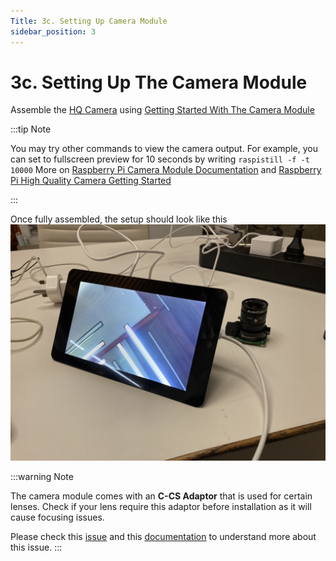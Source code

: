 ```yaml
---
Title: 3c. Setting Up Camera Module
sidebar_position: 3
---
```


# 3c. Setting Up The Camera Module

Assemble the [HQ Camera](https://sg.cytron.io/p-official-raspberry-pi-high-quality-camera-module?r=1&gclid=CjwKCAjw9MuCBhBUEiwAbDZ-7rqOhHxh26woCkWNwUcZoP5yE4zOWMxfaXFyMx4pFqHFTSwJEr4vBhoC24gQAvD_BwE) using [Getting Started With The Camera Module](https://projects.raspberrypi.org/en/projects/getting-started-with-picamera)

:::tip Note

You may try other commands to view the camera output. For example, you can set to fullscreen preview for 10 seconds by writing `raspistill -f -t 10000` More on [Raspberry Pi Camera Module Documentation](https://www.raspberrypi.org/documentation/raspbian/applications/camera.md) and [Raspberry Pi High Quality Camera Getting Started](https://static.raspberrypi.org/files/product-guides/Raspberry_Pi_High_Quality_Camera_Getting_Started.pdf)

:::

Once fully assembled, the setup should look like this ![Raspberry Pi , Touchscreen, HQ Camera Setup](../../../static/img/intro-hardware/fully-assembled.jpg)

:::warning Note

The camera module comes with an **C-CS Adaptor** that is used for certain lenses. Check if your lens require this adaptor before installation as it will cause focusing issues.

Please check this [issue](https://www.raspberrypi.org/forums/viewtopic.php?t=276558) and this [documentation](https://static.raspberrypi.org/files/product-guides/Typical_C-Mount_Lens_Guide.pdf) to understand more about this issue.
:::
